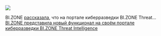 <!--2025-02-28 14:34:41-->
<div class="yb">
  <div class="rss smaller1 habr"><img src="https://habrastorage.org/getpro/habr/upload_files/73d/134/fdf/73d134fdf4bce373006bdacf518e4742.jpg" /><p>BI.ZONE <a href="https://bi.zone/news/novaya-funktsionalnost-bi-zone-threat-intelligence-pomozhet-kompaniyam-predskazyvat-kiberataki/?ysclid=m7ovdg5zo670320317" rel="noopener noreferrer nofollow">рассказала</a>, что на портале киберразведки BI.ZONE Threat... <br><a class="light" href="https://habr.com/ru/news/886824/?utm_source=habrahabr&utm_medium=rss&utm_campaign=886824">BI.ZONE представила новый функционал на своём портале киберразведки BI.ZONE Threat Intelligence</a></div>
</div>
